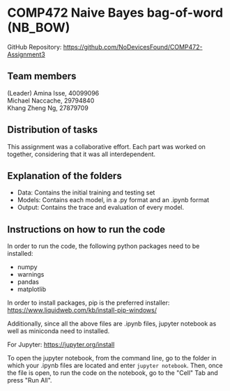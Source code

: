 # COMP472 Naive Bayes bag-of-word (NB_BOW)

GitHub Repository: https://github.com/NoDevicesFound/COMP472-Assignment3

## Team members

(Leader) Amina Isse, 40099096 </br>
Michael Naccache, 29794840 </br>
Khang Zheng Ng, 27879709 </br>

## Distribution of tasks

This assignment was a collaborative effort. Each part was worked on together, considering that it was all interdependent. </br>

## Explanation of the folders

* Data: Contains the initial training and testing set
* Models: Contains each model, in a .py format and an .ipynb format
* Output: Contains the trace and evaluation of every model.


## Instructions on how to run the code

In order to run the code, the following python packages need to be installed:
* numpy
* warnings
* pandas
* matplotlib

In order to install packages, pip is the preferred installer: https://www.liquidweb.com/kb/install-pip-windows/

Additionally, since all the above files are .ipynb files, jupyter notebook as well as miniconda need to installed. </br>

For Jupyter: https://jupyter.org/install

To open the jupyter notebook, from the command line, go to the folder in which your .ipynb files are located and enter `jupyter notebook`. Then, once the file is open, to run the code on the notebook, go to the "Cell" Tab and press "Run All".
